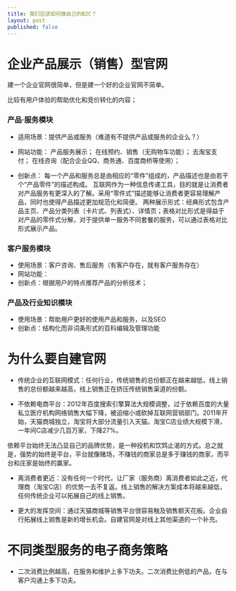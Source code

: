 ```yaml
---
title: 我们应该如何做自己的B2C？
layout: post
published: false
---
```


# 企业产品展示（销售）型官网

建一个企业官网很简单，但是建一个好的企业官网不简单。

比较有用户体验的帮助优化和竞价转化的内容；


### 产品·服务模块

- 适用场景：提供产品或服务（难道有不提供产品或服务的企业么？）
- 网站功能：
产品服务展示；
在线预约、销售（无购物车功能）；
去淘宝支付；
在线咨询（配合企业QQ、商务通、百度商桥等使用）；

- 创新点：
每一个产品和服务总是由相应的“零件”组成的，产品描述也是由若干个“产品零件”的描述构成。
互联网作为一种信息传递工具，目的就是让消费者对产品服务有更深入的了解。采用“零件式”描述能够让消费者更容易理解产品，同时也使得产品描述更加规范化和简便。
两种展示形式：经典形式包含产品主页、产品分类列表（卡片式、列表式）、详情页；表格对比形式是得益于对产品的零件式分解，对于提供单一服务不同套餐的服务，可以通过表格对比形式展示产品。


### 客户服务模块
- 使用场景：客户咨询、售后服务（有客户存在，就有客户服务存在）
- 网站功能：
- 创新点：根据用户的特点推荐产品的分析技术；


### 产品及行业知识模块
- 使用场景：帮助用户更好的使用产品和服务，以及SEO
- 创新点：结构化而非词条形式的百科编辑及管理功能


# 为什么要自建官网

- 传统企业的互联网模式：任何行业，传统销售的总份额正在越来越低，线上销售的总份额越来越高，线上销售正在挤压传统销售渠道的份额。

- 不依赖电商平台：2012年百度搜索引擎算法大规模调整，过于依赖百度的大量私立医疗机构网络销售大幅下降，被迫缩小或砍掉互联网营销部门。2011年开始，天猫商城独立，淘宝将大部分流量引入天猫。淘宝C店业绩大规模下滑，一年间C店减少几百万家，下降27%。

依赖平台始终无法凸显自己的品牌优势，是一种投机和饮鸩止渴的方式。总之就是，强势的始终是平台，平台就像赌场，不赚钱的商家总是多于赚钱的商家，而平台和庄家是始终的赢家。

- 离消费者更近：没有任何一个时代，让厂家（服务商）离消费者如此之近，代理商（淘宝C店）的优势一去不复返。线上销售的解决方案成本将越来越低，任何传统企业可以拓展自己的线上销售。

- 更大的发挥空间：通过天猫商城等销售平台很容易触及销售额天花板。企业自行拓展线上销售是新的增长机会。自建官网是对线上其他渠道的一个补充。


# 不同类型服务的电子商务策略
- 二次消费比例越高，在服务和维护上多下功夫。二次消费比例低的产品，在与客户沟通上多下功夫。










